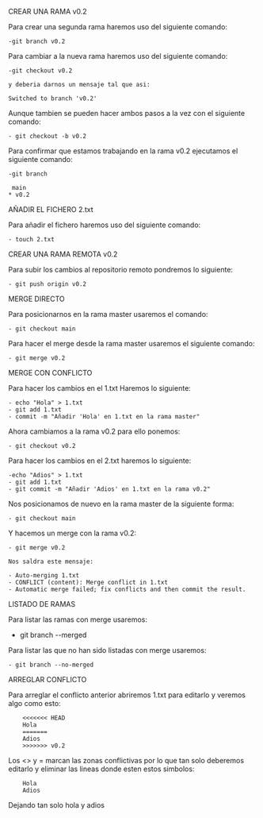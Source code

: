 CREAR UNA RAMA  v0.2

Para crear una segunda rama haremos uso del siguiente comando:

    -git branch v0.2

Para cambiar a la nueva rama haremos uso del siguiente comando:

    -git checkout v0.2

    y deberia darnos un mensaje tal que asi:

    Switched to branch 'v0.2'

Aunque tambien se pueden hacer ambos pasos a la vez con el siguiente comando:

    - git checkout -b v0.2

Para confirmar que estamos trabajando en la rama v0.2 ejecutamos el siguiente comando:

    -git branch
     
     main
    * v0.2

AÑADIR  EL FICHERO 2.txt


Para añadir el fichero haremos uso del siguiente comando:

    - touch 2.txt

CREAR UNA RAMA REMOTA v0.2

Para subir los cambios al repositorio remoto pondremos lo siguiente:

    - git push origin v0.2


MERGE DIRECTO

Para posicionarnos en la rama master usaremos el comando:

    - git checkout main

Para hacer el merge desde la rama master usaremos el siguiente comando:

    - git merge v0.2

MERGE CON CONFLICTO

Para hacer los cambios en el 1.txt Haremos lo siguiente:

    - echo "Hola" > 1.txt
    - git add 1.txt
    - commit -m "Añadir 'Hola' en 1.txt en la rama master"

Ahora cambiamos a la rama v0.2 para ello ponemos:

    - git checkout v0.2

Para hacer los cambios en el 2.txt haremos lo siguiente:

    -echo "Adios" > 1.txt
    - git add 1.txt
    - git commit -m "Añadir 'Adios' en 1.txt en la rama v0.2"

Nos posicionamos de nuevo en la rama master de la siguiente forma:

    - git checkout main

Y hacemos un merge con la rama v0.2:

    - git merge v0.2

    Nos saldra este mensaje:
    
    - Auto-merging 1.txt
    - CONFLICT (content): Merge conflict in 1.txt
    - Automatic merge failed; fix conflicts and then commit the result.

LISTADO DE RAMAS

Para listar las ramas con merge usaremos:
   
   - git branch --merged

Para listar las que no han sido listadas con merge usaremos: 
    
    - git branch --no-merged

ARREGLAR  CONFLICTO

Para arreglar el conflicto anterior abriremos 1.txt para editarlo y veremos algo como esto:

        <<<<<<< HEAD
        Hola
        =======
        Adios
        >>>>>>> v0.2
Los <> y = marcan las zonas conflictivas por lo que tan solo deberemos editarlo y eliminar las lineas donde esten estos simbolos:

    
        Hola
        Adios
        
Dejando tan solo hola y adios